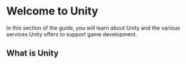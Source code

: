 # Welcome to Unity

In this section of the guide, you will learn about Unity and the various services Unity offers to support game development.

## What is Unity 